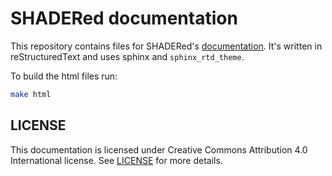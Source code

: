 # SHADERed documentation

This repository contains files for SHADERed's [documentation](docs.shadered.org). It's written in reStructuredText and uses sphinx and `sphinx_rtd_theme`.

To build the html files run:
```bash
make html
```

## LICENSE

This documentation is licensed under Creative Commons Attribution 4.0 International license. See [LICENSE](./LICENSE) for more details.